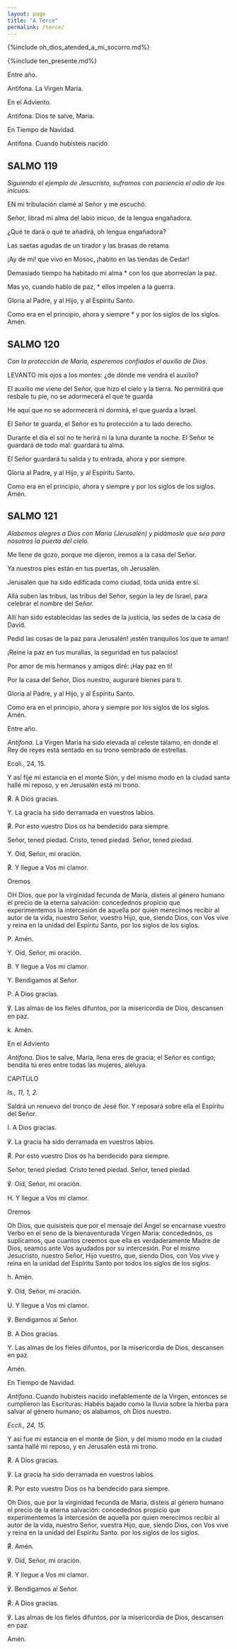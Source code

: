 ```yaml
---
layout: page
title: "A Terce"
permalink: /terce/
---
```


{%include oh_dios_atended_a_mi_socorro.md%}

{%include ten_presente.md%}

Entre año.

Antifona. La Virgen Maria.

En el Adviento.

Antifona. Dios te salve, Maria.

En Tiempo de Navidad.

Antifona. Cuando hubisteis nacido.

## SALMO 119

*Siguiendo el ejemplo de Jesucristo, suframos con paciencia el odio de los inicuos.*

EN mi tribulación clamé al Señor y me escuchó.

Señor, librad mi alma del labio inicuo, de la lengua engañadora.

¿Qué te dará o qué te añadirá, oh lengua engañadora?

Las saetas agudas de un tirador y las brasas de retama.

¡Ay de mí! que vivo en Mosoc, ¡habito en las tiendas de Cedar!

Demasiado tiempo ha habitado mi alma * con los que aborrecían la paz.

Mas yo, cuando hablo de paz, * ellos impelen a la guerra.

Gloria al Padre, y al Hijo, y al Espíritu Santo.

Como era en el principio, ahora y siempre * y por los siglos de los siglos. Amén.

## SALMO 120

*Con la protección de María, esperemos confiados el auxilio de Dios.*

LEVANTO mis ojos a los montes: ¿de dónde me vendrá el auxilio?

El auxilio me viene del Señor, que hizo el cielo y la tierra. No permitirá que resbale tu pie, no se adormecerá el que te guarda

He aquí que no se adormecerá ni dormirá, el que guarda a Israel.

El Señor te guarda, el Señor es tu protección a tu lado derecho.

Durante el día el sol no te herirá ni la luna durante la noche. El Señor te guardará de todo mal: guardará tu alma.

El Señor guardará tu salida y tu entrada, ahora y por siempre.

Gloria al Padre, y al Hijo, y al Espíritu Santo.

Como era en el principio, ahora y siempre y por los siglos de los siglos. Amén.

## SALMO 121

*Alabemos alegres a Dios con Maria (Jerusalén) y pidámosle que sea para nosotros la puerta del cielo.*

Me llene de gozo, porque me dijeron, iremos a la casa del Señor.

Ya nuestros pies están en tus puertas, oh Jerusalén.

Jerusalén que ha sido edificada como ciudad, toda unida entre sí.

Allá suben las tribus, las tribus del Señor, según la ley de Israel, para celebrar el nombre del Señor.

Allí han sido establecidas las sedes de la justicia, las sedes de la casa de David.

Pedid las cosas de la paz para Jerusalén! ¡estén tranquilos los que te aman!

¡Reine la paz en tus murallas, la seguridad en tus palacios!

Por amor de mis hermanos y amigos diré: ¡Hay paz en ti!

Por la casa del Señor, Dios nuestro, auguraré bienes para ti.

Gloria al Padre, y al Hijo, y al Espíritu Santo.

Como era en el principio, ahora y siempre por los siglos de los siglos. Amén.

Entre año.

*Antifona*. La Virgen Maria ha sido elevada al celeste tálamo, en donde el Rey de reyes está sentado en su trono sembrado de estrellas.

Ecoli., 24, 15.

Y así fijé mi estancia en el monte Sión, y del mismo modo en la ciudad santa hallé mi reposo, y en Jerusalén está mi trono.

&#x211f;. A Dios gracias.

Y. La gracia ha sido derramada en vuestros labios.

&#x211f;. Por esto vuestro Dios os ha bendecido para siempre.

Señor, tened piedad. Cristo, tened piedad. Señor, tened piedad.

Y. Oíd, Señor, mi oración.

&#x211f;. Y llegue a Vos mi clamor.

Oremos

OH Dios, que por la virginidad fecunda de María, disteis al género humano el precio de la eterna salvación: concedednos propicio que experimentemos la intercesión de aquella por quien merecimos recibir al autor de la vida, nuestro Señor, vuestro Hijo, que, siendo Dios, con Vos vive y reina en la unidad del Espíritu Santo, por los siglos de los siglos.

P. Amén.

Y. Oid, Señor, mi oración.

B. Y llegue a Vos mi clamor.

Y. Bendigamos al Señor.

P. A Dios gracias.

&#x2123;. Las almas de los fieles difuntos, por la misericordia de Dios, descansen en paz.

k. Amén.

En el Adviento

*Antifona*. Dios te salve, María, llena eres de gracia; el Señor es contigo; bendita tú eres entre todas las mujeres, aleluya.

CAPITULO

*Is., 11, 1, 2.*

Saldrá un renuevo del tronco de Jesé
flor. Y reposará sobre ella el Espíritu del Señor.

I. A Dios gracias.

&#x2123;. La gracia ha sido derramada en vuestros labios.

&#x211f;. Por esto vuestro Dios os ha bendecido para siempre.

Señor, tened piedad. Cristo tened piedad. Señor, tened piedad.

&#x2123;. Oíd, Señor, mi oración.

H. Y llegue a Vos mi clamor.

Oremos

Oh Dios, que quisisteis que por el mensaje del Ángel se encarnase vuestro Verbo en el seno de la bienaventurada
Virgen Maria: concedednos, os suplicamos, que cuantos creemos que ella es verdaderamente Madre de Dios, seamos ante Vos ayudados por su intercesión. Por el mismo Jesucristo, nuestro Señor, Hijo vuestro, que, siendo Dios, con Vos vive y reina en la unidad del Espíritu Santo por todos los siglos de los siglos.

h. Amén.

&#x2123;. Oíd, Señor, mi oración.

U. Y llegue a Vos mi clamor.

&#x2123;. Bendigamos al Señor.

B. A Dios gracias.

Y. Las almas de los fieles difuntos, por la misericordia de Dios, descansen en paz.

Amén.

En Tiempo de Navidad.

*Antifona*. Cuando hubisteis nacido inefablemente de la Virgen, entonces se cumplieron las Escrituras: Habéis bajado como la lluvia sobre la hierba para salvar al género humano; os alabamos, oh Dios nuestro.

*Eccli., 24, 15.*

Y así fue mi estancia en el monte de Sión, y del mismo modo en la ciudad santa hallé mi reposo, y en Jerusalén está mi trono.

&#x211f;. A Dios gracias.

&#x2123;. La gracia ha sido derramada en vuestros labios.

&#x211f;. Por esto vuestro Dios os ha bendecido para siempre.

Oh Dios, que por la virginidad fecunda de Maria, disteis al género humano el precio de la eterna salvación: concedednos propicio que experimentemos la intercesión de aquella por quien merecimos recibir al autor de la vida, nuestro Señor, vuestra Hijo, que, siendo Dios, con Vos vive y reina en la unidad del Espíritu Santo. por los siglos de los siglos.

&#x211f;. Amén.

&#x2123;. Oíd, Señor, mi oración.

&#x211f;. Y llegue a Vos mi clamor.

&#x2123;. Bendigamos al Señor.

&#x211f;. A Dios gracias.

&#x2123;. Las almas de los fieles difuntos, por la misericordia de Dios, descansen en paz.

Amén.
